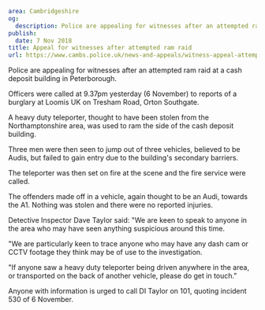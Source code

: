 ```yaml
area: Cambridgeshire
og:
  description: Police are appealing for witnesses after an attempted ram raid at a cash deposit building in Peterborough.
publish:
  date: 7 Nov 2018
title: Appeal for witnesses after attempted ram raid
url: https://www.cambs.police.uk/news-and-appeals/witness-appeal-attempted-ram-raid-peterborough
```

Police are appealing for witnesses after an attempted ram raid at a cash deposit building in Peterborough.

Officers were called at 9.37pm yesterday (6 November) to reports of a burglary at Loomis UK on Tresham Road, Orton Southgate.

A heavy duty teleporter, thought to have been stolen from the Northamptonshire area, was used to ram the side of the cash deposit building.

Three men were then seen to jump out of three vehicles, believed to be Audis, but failed to gain entry due to the building's secondary barriers.

The teleporter was then set on fire at the scene and the fire service were called.

The offenders made off in a vehicle, again thought to be an Audi, towards the A1. Nothing was stolen and there were no reported injuries.

Detective Inspector Dave Taylor said: "We are keen to speak to anyone in the area who may have seen anything suspicious around this time.

"We are particularly keen to trace anyone who may have any dash cam or CCTV footage they think may be of use to the investigation.

"If anyone saw a heavy duty teleporter being driven anywhere in the area, or transported on the back of another vehicle, please do get in touch."

Anyone with information is urged to call DI Taylor on 101, quoting incident 530 of 6 November.
